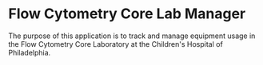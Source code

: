 # Flow Cytometry Core Lab Manager
The purpose of this application is to track and manage equipment usage in the Flow Cytometry Core Laboratory at the Children's Hospital of Philadelphia.